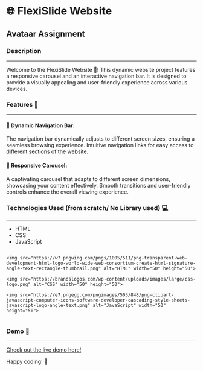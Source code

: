 # 🌐 FlexiSlide Website 
## Avataar Assignment

### Description
  ______________
Welcome to the FlexiSlide Website 🚀! This dynamic website project features a responsive carousel and an interactive navigation bar. It is designed to provide a visually appealing and user-friendly experience across various devices.

### Features 🌈
  ______________
#### 🔗 Dynamic Navigation Bar:
The navigation bar dynamically adjusts to different screen sizes, ensuring a seamless browsing experience.
Intuitive navigation links for easy access to different sections of the website.

#### 🎠 Responsive Carousel:
A captivating carousel that adapts to different screen dimensions, showcasing your content effectively.
Smooth transitions and user-friendly controls enhance the overall viewing experience.

### Technologies Used (from scratch/ No Library used) 💻
  ______________
- HTML
- CSS
- JavaScript
  
<div style="display: flex; justify-content: space-around;">
  
    <img src="https://w7.pngwing.com/pngs/1005/511/png-transparent-web-development-html-logo-world-wide-web-consortium-create-html-signature-angle-text-rectangle-thumbnail.png" alt="HTML" width="50" height="50">

    <img src="https://brandslogos.com/wp-content/uploads/images/large/css-logo.png" alt="CSS" width="50" height="50">

    <img src="https://e7.pngegg.com/pngimages/503/848/png-clipart-javascript-computer-icons-software-developer-cascading-style-sheets-javascript-logo-angle-text.png" alt="JavaScript" width="50" height="50">
</div>



### Demo 🎥
______________
[Check out the live demo here!](https://kalpana-srivastava.netlify.app)

Happy coding! 🚀
